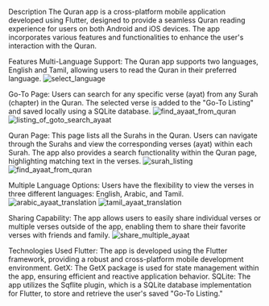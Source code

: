 Description
The Quran app is a cross-platform mobile application developed using Flutter, designed to provide a seamless Quran reading experience for users on both Android and iOS devices. The app incorporates various features and functionalities to enhance the user's interaction with the Quran.

Features
Multi-Language Support: The Quran app supports two languages, English and Tamil, allowing users to read the Quran in their preferred language.
![select_language](https://github.com/Laiq37/mahsa_chat/assets/51846274/4b427200-0d29-4ac1-98db-95e91f3f676e)

Go-To Page: Users can search for any specific verse (ayat) from any Surah (chapter) in the Quran. The selected verse is added to the "Go-To Listing" and saved locally using a SQLite database.
![find_ayaat_from_quran](https://github.com/Laiq37/mahsa_chat/assets/51846274/33d9c08d-f6f3-4b9d-8640-b66714ff068f)
![listing_of_goto_search_ayaat](https://github.com/Laiq37/mahsa_chat/assets/51846274/9781039f-e6bf-45c2-9d7e-0b9a27bfdd17)

Quran Page: This page lists all the Surahs in the Quran. Users can navigate through the Surahs and view the corresponding verses (ayat) within each Surah. The app also provides a search functionality within the Quran page, highlighting matching text in the verses.
![surah_listing](https://github.com/Laiq37/mahsa_chat/assets/51846274/709cc09b-5234-445c-81d1-cb2539d68580)
![find_ayaat_from_quran](https://github.com/Laiq37/mahsa_chat/assets/51846274/d8ed2d25-8e08-4c9e-a5ec-275a311cf817)

Multiple Language Options: Users have the flexibility to view the verses in three different languages: English, Arabic, and Tamil.
![arabic_ayaat_translation](https://github.com/Laiq37/mahsa_chat/assets/51846274/89634749-f595-453c-afe8-fa864ab98579)
![tamil_ayaat_translation](https://github.com/Laiq37/mahsa_chat/assets/51846274/3d193e75-d8ce-47ac-909c-99a07e2ac3fc)

Sharing Capability: The app allows users to easily share individual verses or multiple verses outside of the app, enabling them to share their favorite verses with friends and family.
![share_multiple_ayaat](https://github.com/Laiq37/mahsa_chat/assets/51846274/7e1233e4-f666-40c8-ba53-0ae74838c323)

Technologies Used
Flutter: The app is developed using the Flutter framework, providing a robust and cross-platform mobile development environment.
GetX: The GetX package is used for state management within the app, ensuring efficient and reactive application behavior.
SQLite: The app utilizes the Sqflite plugin, which is a SQLite database implementation for Flutter, to store and retrieve the user's saved "Go-To Listing."
